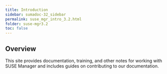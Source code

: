 ```yaml
---
title: Introduction
sidebar: sumadoc-32_sidebar
permalink: suse_mgr_intro_3.2.html
folder: suse-mgr3.2
toc: false
---
```


## Overview


This site provides documentation, training, and other notes for working with SUSE Manager and includes guides on contributing to our documentation.

